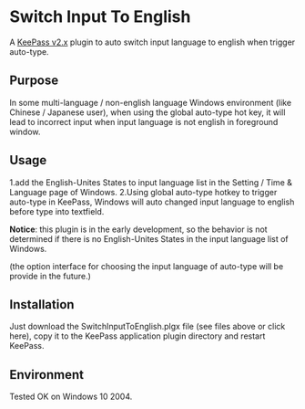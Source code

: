# Switch Input To English
A [KeePass v2.x](https://keepass.info/) plugin to auto switch input language to english when trigger auto-type.

## Purpose
In some multi-language / non-english language Windows environment (like Chinese / Japanese user), when using the global auto-type hot key, it will lead to incorrect input when input language is not english in foreground window.

## Usage
1.add the English-Unites States to input language list in the Setting / Time & Language page of Windows.
2.Using global auto-type hotkey to trigger auto-type in KeePass, Windows will auto changed input language to english before type into textfield.

<b>Notice</b>: this plugin is in the early development, so the behavior is not determined if there is no English-Unites States in the input language list of Windows.

(the option interface for choosing the input language of auto-type will be provide in the future.)

## Installation

Just download the SwitchInputToEnglish.plgx file (see files above or click here), copy it to the KeePass application plugin directory and restart KeePass.

## Environment
Tested OK on Windows 10 2004.
